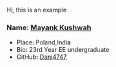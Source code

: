 Hi, this is an example

### Name: [Mayank Kushwah](https://github.com/makarov4747)
- Place: Poland,India
- Bio: 23rd Year EE undergraduate
- GitHub: [Dani4747](https://github.com/makarov4747)
